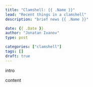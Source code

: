 ```yaml
---
title: "Clamshell: {{ .Name }}"
lead: "Recent things in a clamshell"
description: "brief news {{ .Name }}"

date: {{ .Date }}
author: "Jonatan Ivanov"
type: post

categories: ["clamshell"]
tags: []
draft: true
---
```


intro
<!--more-->

content
